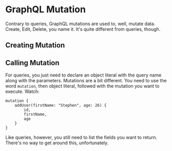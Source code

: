 # GraphQL Mutation
Contrary to queries, GraphQL mutations are used to, well, mutate data. Create, Edit, Delete, you 
name it. It's quite different from queries, though.

## Creating Mutation

## Calling Mutation
For queries, you just need to declare an object literal with the query name along with the 
parameters. Mutations are a bit different. You need to use the word `mutation`, then object literal,
followed with the mutation you want to execute. Watch:

```
mutation {
    addUser(firstName: "Stephen", age: 26) {
        id, 
        firstName,
        age
    }
}
```

Like queries, however, you still need to list the fields you want to return. There's no way to get 
around this, unfortunately.
